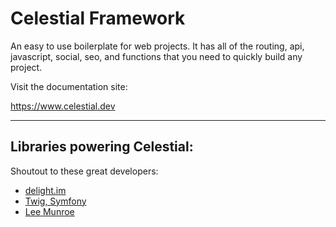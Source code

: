 # Celestial Framework
An easy to use boilerplate for web projects. It has all of the routing, api, javascript, social, seo, and functions that you need to quickly build any project.

Visit the documentation site:

https://www.celestial.dev


---


## Libraries powering Celestial:

Shoutout to these great developers:

- [delight.im](https://github.com/delight-im)
- [Twig, Symfony](https://github.com/twigphp)
- [Lee Munroe](https://github.com/leemunroe)